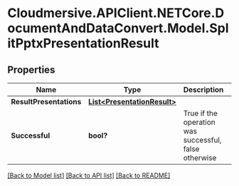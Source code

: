 # Cloudmersive.APIClient.NETCore.DocumentAndDataConvert.Model.SplitPptxPresentationResult
## Properties

Name | Type | Description | Notes
------------ | ------------- | ------------- | -------------
**ResultPresentations** | [**List&lt;PresentationResult&gt;**](PresentationResult.md) |  | [optional] 
**Successful** | **bool?** | True if the operation was successful, false otherwise | [optional] 

[[Back to Model list]](../README.md#documentation-for-models) [[Back to API list]](../README.md#documentation-for-api-endpoints) [[Back to README]](../README.md)

